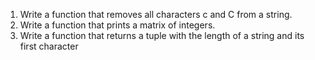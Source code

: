 1. Write a function that removes all characters c and C from a string.
2. Write a function that prints a matrix of integers.
3. Write a function that returns a tuple with the length of a string and its first character

